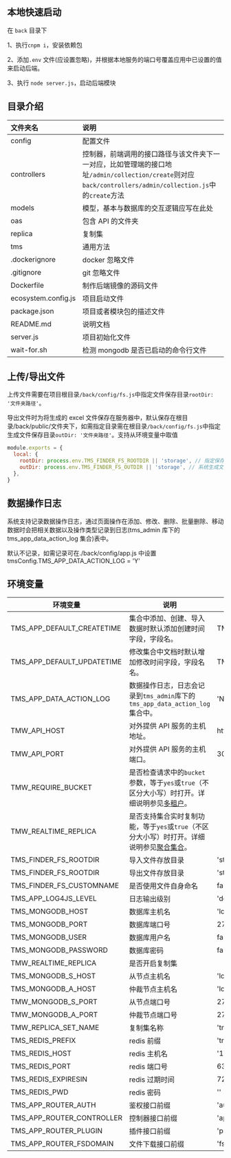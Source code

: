 ## 本地快速启动

在 `back` 目录下

1、执行`cnpm i`，安装依赖包

2、添加`.env` 文件(应设置忽略)，并根据本地服务的端口号覆盖应用中已设置的值来启动后端。

3、执行 `node server.js`，启动后端模块

## 目录介绍

| 文件夹名            | 说明                                                                                                                                                       |
| :------------------ | :--------------------------------------------------------------------------------------------------------------------------------------------------------- |
| config              | 配置文件                                                                                                                                                   |
| controllers         | 控制器，前端调用的接口路径与该文件夹下一一对应，比如管理端的接口地址`/admin/collection/create`则对应`back/controllers/admin/collection.js`中的`create`方法 |
| models              | 模型，基本与数据库的交互逻辑应写在此处                                                                                                                     |
| oas                 | 包含 API 的文件夹                                                                                                                                          |
| replica             | 复制集                                                                                                                                                     |
| tms                 | 通用方法                                                                                                                                                   |
| .dockerignore       | docker 忽略文件                                                                                                                                            |
| .gitignore          | git 忽略文件                                                                                                                                               |
| Dockerfile          | 制作后端镜像的源码文件                                                                                                                                     |
| ecosystem.config.js | 项目启动文件                                                                                                                                               |
| package.json        | 项目或者模块包的描述文件                                                                                                                                   |
| README.md           | 说明文档                                                                                                                                                   |
| server.js           | 项目初始化文件                                                                                                                                             |
| wait-for.sh         | 检测 mongodb 是否已启动的命令行文件                                                                                                                        |

## 上传/导出文件

上传文件需要在项目根目录`/back/config/fs.js`中指定文件保存目录`rootDir: '文件夹路径'`。

导出文件时为将生成的 excel 文件保存在服务器中，默认保存在根目录/back/public/文件夹下，如需指定目录需在根目录`/back/config/fs.js`中指定生成文件保存目录`outDir: '文件夹路径'`。支持从环境变量中取值

```javascript
module.exports = {
  local: {
    rootDir: process.env.TMS_FINDER_FS_ROOTDIR || 'storage', // 指定保存文件的目录
    outDir: process.env.TMS_FINDER_FS_OUTDIR || 'storage', // 系统生成文件存放目录
  },
}
```

## 数据操作日志

系统支持记录数据操作日志，通过页面操作在添加、修改、删除、批量删除、移动数据时会把相关数据以及操作类型记录到日志(tms_admin 库下的 tms_app_data_action_log 集合)表中。

默认不记录，如需记录可在./back/config/app.js 中设置 tmsConfig.TMS_APP_DATA_ACTION_LOG = 'Y'

## 环境变量

| 环境变量                   | 说明                                                                                                         | 默认值                     |
| -------------------------- | ------------------------------------------------------------------------------------------------------------ | -------------------------- |
| TMS_APP_DEFAULT_CREATETIME | 集合中添加、创建、导入数据时默认添加创建时间字段，字段名。                                                   | TMS_DEFAULT_CREATE_TIME    |
| TMS_APP_DEFAULT_UPDATETIME | 修改集合中文档时默认增加修改时间字段，字段名名。                                                             | TMS_APP_DEFAULT_UPDATETIME |
| TMS_APP_DATA_ACTION_LOG    | 数据操作日志，日志会记录到`tms_admin`库下的`tms_app_data_action_log`集合中。                                 | 'N'                        |
| TMW_API_HOST               | 对外提供 API 服务的主机地址。                                                                                | http://localhost           |
| TMW_API_PORT               | 对外提供 API 服务的主机端口。                                                                                | 3000                       |
| TMW_REQUIRE_BUCKET         | 是否检查请求中的`bucket`参数，等于`yes`或`true`（不区分大小写）时打开。详细说明参见[多租户](doc/多租户.md)。 |                            |
| TMW_REALTIME_REPLICA       | 是否支持集合实时复制功能，等于`yes`或`true`（不区分大小写）时打开。详细说明参见[聚合集合](doc/复制集合.md)。 |                            |
| TMS_FINDER_FS_ROOTDIR      | 导入文件存放目录                                                                                             | 'storage'                  |
| TMS_FINDER_FS_ROOTDIR      | 导出文件存放目录                                                                                             | 'storage'                  |
| TMS_FINDER_FS_CUSTOMNAME   | 是否使用文件自身命名                                                                                         | false                      |
| TMS_APP_LOG4JS_LEVEL       | 日志输出级别                                                                                                 | 'debug'                    |
| TMS_MONGODB_HOST           | 数据库主机名                                                                                                 | 'localhost'                |
| TMS_MONGODB_PORT           | 数据库端口号                                                                                                 | 27017                      |
| TMS_MONGODB_USER           | 数据库用户名                                                                                                 | false                      |
| TMS_MONGODB_PASSWORD       | 数据库密码                                                                                                   | false                      |
| TMW_REALTIME_REPLICA       | 是否开启复制集                                                                                               |                            |
| TMS_MONGODB_S_HOST         | 从节点主机名                                                                                                 | 'localhost'                |
| TMS_MONGODB_A_HOST         | 仲裁节点主机名                                                                                               | 'localhost'                |
| TMW_MONGODB_S_PORT         | 从节点端口号                                                                                                 | 27018                      |
| TMW_MONGODB_A_PORT         | 仲裁节点端口号                                                                                               | 27019                      |
| TMW_REPLICA_SET_NAME       | 复制集名称                                                                                                   | 'tmw-rs'                   |
| TMS_REDIS_PREFIX           | redis 前缀                                                                                                   | 'tms-mongodb-web'          |
| TMS_REDIS_HOST             | redis 主机名                                                                                                 | '127.0.0.1'                |
| TMS_REDIS_PORT             | redis 端口号                                                                                                 | 6379                       |
| TMS_REDIS_EXPIRESIN        | redis 过期时间                                                                                               | 7200                       |
| TMS_REDIS_PWD              | redis 密码                                                                                                   | ''                         |
| TMS_APP_ROUTER_AUTH        | 鉴权接口前缀                                                                                                 | 'auth'                     |
| TMS_APP_ROUTER_CONTROLLER  | 控制器接口前缀                                                                                               | 'api'                      |
| TMS_APP_ROUTER_PLUGIN      | 插件接口前缀                                                                                                 | 'plugin'                   |
| TMS_APP_ROUTER_FSDOMAIN    | 文件下载接口前缀                                                                                             | 'fs'                       |

